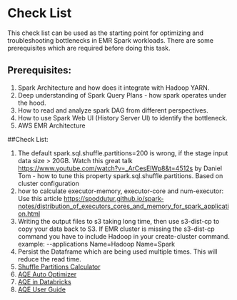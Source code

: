 # Check List
This check list can be used as the starting point for optimizing and troubleshooting bottlenecks in EMR Spark workloads. There are some prerequisites which are required before doing this task. 

## Prerequisites: 
1. Spark Architecture and how does it integrate with Hadoop YARN.
2. Deep understanding of Spark Query Plans - how spark operates under the hood.
3. How to read and analyze spark DAG from different perspectives.
4. How to use Spark Web UI (History Server UI) to identify the bottleneck.
5. AWS EMR Architecture 

##Check List:
1. The default spark.sql.shuffle.partitions=200 is wrong, if the stage input data size > 20GB. Watch this great talk https://www.youtube.com/watch?v=_ArCesElWp8&t=4512s  by Daniel Tom - how to tune this property spark.sql.shuffle.partitions. 
Based on cluster configuration
2. how to calculate executor-memory, executor-core and num-executor: Use this article https://spoddutur.github.io/spark-notes/distribution_of_executors_cores_and_memory_for_spark_application.html
3. Writing the output files to s3 taking long time, then use
s3-dist-cp to copy your data back to S3. If EMR cluster is missing the s3-dist-cp command you have to include Hadoop in your create-cluster command. example: --applications Name=Hadoop Name=Spark
4. Persist the Dataframe which are being used multiple times. This will reduce the read time.
5. [Shuffle Partitions Calculator](https://github.com/justinbreese/databricks-gems/blob/master/shufflePartitionCalculator/sparkShufflePartitionCalculator.py)
6. [AQE Auto Optimizer](https://community.databricks.com/t5/data-engineering/ideal-number-and-size-of-partitions/td-p/25502)
7. [AQE in Databricks](https://www.databricks.com/blog/2020/10/21/faster-sql-adaptive-query-execution-in-databricks.html)
8. [AQE User Guide](https://docs.databricks.com/en/optimizations/aqe.html)
   

